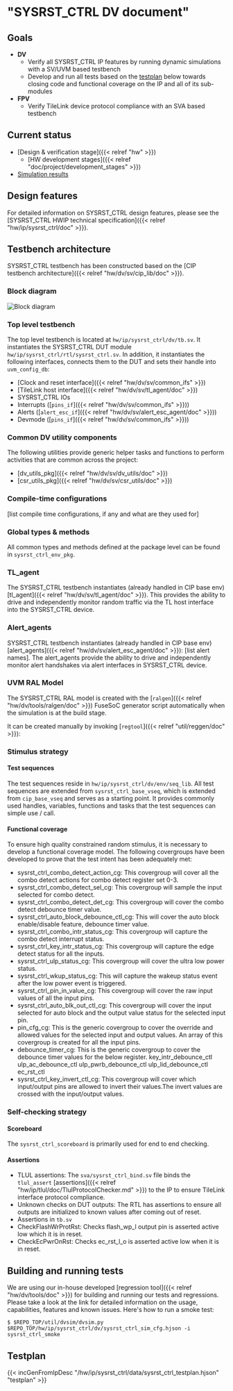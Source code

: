 # "SYSRST_CTRL DV document"

<!-- Copy this file to hw/ip/sysrst_ctrl/doc/dv/index.md and make changes as needed.
For convenience 'sysrst_ctrl' in the document can be searched and replaced easily with the
desired IP (with case sensitivity!). Also, use the testbench block diagram
located at OpenTitan team drive / 'design verification'
as a starting point and modify it to reflect your sysrst_ctrl testbench and save it
to hw/ip/sysrst_ctrl/doc/dv/tb.svg. It should get linked and rendered under the block
diagram section below. Please update / modify / remove sections below as
applicable. Once done, remove this comment before making a PR. -->

## Goals
* **DV**
  * Verify all SYSRST_CTRL IP features by running dynamic simulations with a SV/UVM based testbench
  * Develop and run all tests based on the [testplan](#testplan) below towards closing code and functional coverage on the IP and all of its sub-modules
* **FPV**
  * Verify TileLink device protocol compliance with an SVA based testbench

## Current status
* [Design & verification stage]({{< relref "hw" >}})
  * [HW development stages]({{< relref "doc/project/development_stages" >}})
* [Simulation results](https://reports.opentitan.org/hw/ip/sysrst_ctrl/dv/latest/report.html)

## Design features
For detailed information on SYSRST_CTRL design features, please see the [SYSRST_CTRL HWIP technical specification]({{< relref "hw/ip/sysrst_ctrl/doc" >}}).

## Testbench architecture
SYSRST_CTRL testbench has been constructed based on the [CIP testbench architecture]({{< relref "hw/dv/sv/cip_lib/doc" >}}).

### Block diagram
![Block diagram](sysrst_ctrl_tb_block_diagram.svg)

### Top level testbench
The top level testbench is located at `hw/ip/sysrst_ctrl/dv/tb.sv`.
It instantiates the SYSRST_CTRL DUT module `hw/ip/sysrst_ctrl/rtl/sysrst_ctrl.sv`.
In addition, it instantiates the following interfaces, connects them to the DUT and sets their handle into `uvm_config_db`:
* [Clock and reset interface]({{< relref "hw/dv/sv/common_ifs" >}})
* [TileLink host interface]({{< relref "hw/dv/sv/tl_agent/doc" >}})
* SYSRST_CTRL IOs
* Interrupts ([`pins_if`]({{< relref "hw/dv/sv/common_ifs" >}}))
* Alerts ([`alert_esc_if`]({{< relref "hw/dv/sv/alert_esc_agent/doc" >}}))
* Devmode ([`pins_if`]({{< relref "hw/dv/sv/common_ifs" >}}))

### Common DV utility components
The following utilities provide generic helper tasks and functions to perform activities that are common across the project:
* [dv_utils_pkg]({{< relref "hw/dv/sv/dv_utils/doc" >}})
* [csr_utils_pkg]({{< relref "hw/dv/sv/csr_utils/doc" >}})

### Compile-time configurations
[list compile time configurations, if any and what are they used for]

### Global types & methods
All common types and methods defined at the package level can be found in
`sysrst_ctrl_env_pkg`.

### TL_agent
The SYSRST_CTRL testbench instantiates (already handled in CIP base env) [tl_agent]({{< relref "hw/dv/sv/tl_agent/doc" >}}).
This provides the ability to drive and independently monitor random traffic via the TL host interface into the SYSRST_CTRL device.

### Alert_agents
SYSRST_CTRL testbench instantiates (already handled in CIP base env) [alert_agents]({{< relref "hw/dv/sv/alert_esc_agent/doc" >}}):
[list alert names].
The alert_agents provide the ability to drive and independently monitor alert handshakes via alert interfaces in SYSRST_CTRL device.

### UVM RAL Model
The SYSRST_CTRL RAL model is created with the [`ralgen`]({{< relref "hw/dv/tools/ralgen/doc" >}}) FuseSoC generator script automatically when the simulation is at the build stage.

It can be created manually by invoking [`regtool`]({{< relref "util/reggen/doc" >}}):

### Stimulus strategy
#### Test sequences
The test sequences reside in `hw/ip/sysrst_ctrl/dv/env/seq_lib`.
All test sequences are extended from `sysrst_ctrl_base_vseq`, which is extended from `cip_base_vseq` and serves as a starting point.
It provides commonly used handles, variables, functions and tasks that the test sequences can simple use / call.

#### Functional coverage
To ensure high quality constrained random stimulus, it is necessary to develop a functional coverage model.
The following covergroups have been developed to prove that the test intent has been adequately met:
* sysrst_ctrl_combo_detect_action_cg: This covergroup will cover all the combo detect actions for combo detect register set 0-3.
* sysrst_ctrl_combo_detect_sel_cg: This covergroup will sample the input selected for combo detect.
* sysrst_ctrl_combo_detect_det_cg: This covergroup will cover the combo detect debounce timer value.
* sysrst_ctrl_auto_block_debounce_ctl_cg: This will cover the auto block enable/disable feature, debounce timer value.
* sysrst_ctrl_combo_intr_status_cg: This covergroup will capture the combo detect interrupt status.
* sysrst_ctrl_key_intr_status_cg: This covergroup will capture the edge detect status for all the inputs.
* sysrst_ctrl_ulp_status_cg: This covergroup will cover the ultra low power status.
* sysrst_ctrl_wkup_status_cg: This will capture the wakeup status event after the low power event is triggered.
* sysrst_ctrl_pin_in_value_cg: This covergroup will cover the raw input values of all the input pins.
* sysrst_ctrl_auto_blk_out_ctl_cg: This covergroup will cover the input selected for auto block and the output value status for the selected input pin.
* pin_cfg_cg: This is the generic covergroup to cover the override and allowed values for the selected input and output values. An array of this covergroup is
created for all the input pins.
* debounce_timer_cg: This is the generic covergroup to cover the debounce timer values for the below register.
key_intr_debounce_ctl
ulp_ac_debounce_ctl
ulp_pwrb_debounce_ctl
ulp_lid_debounce_ctl
ec_rst_ctl
* sysrst_ctrl_key_invert_ctl_cg: This covergroup will cover which input/output pins are allowed to invert their values.The invert values are crossed with the input/output values.

### Self-checking strategy
#### Scoreboard
The `sysrst_ctrl_scoreboard` is primarily used for end to end checking.

#### Assertions
* TLUL assertions: The `sva/sysrst_ctrl_bind.sv` file binds the `tlul_assert` [assertions]({{< relref "hw/ip/tlul/doc/TlulProtocolChecker.md" >}}) to the IP to ensure TileLink interface protocol compliance.
* Unknown checks on DUT outputs: The RTL has assertions to ensure all outputs are initialized to known values after coming out of reset.
* Assertions in `tb.sv`
* CheckFlashWrProtRst: Checks flash_wp_l output pin is asserted active low which it is in reset.
* CheckEcPwrOnRst: Checks ec_rst_l_o is asserted active low when it is in reset.

## Building and running tests
We are using our in-house developed [regression tool]({{< relref "hw/dv/tools/doc" >}}) for building and running our tests and regressions.
Please take a look at the link for detailed information on the usage, capabilities, features and known issues.
Here's how to run a smoke test:
```console
$ $REPO_TOP/util/dvsim/dvsim.py $REPO_TOP/hw/ip/sysrst_ctrl/dv/sysrst_ctrl_sim_cfg.hjson -i sysrst_ctrl_smoke
```

## Testplan
{{< incGenFromIpDesc "/hw/ip/sysrst_ctrl/data/sysrst_ctrl_testplan.hjson" "testplan" >}}
